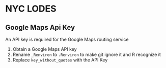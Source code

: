 # NYC LODES

## Google Maps Api Key
An API key is required for the Google Maps routing service

1. Obtain a Google Maps API key
2. Rename `_Renviron` to `.Renviron` to make git ignore it and R recognize it
3. Replace `key_without_quotes` with the API Key